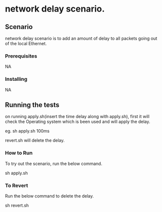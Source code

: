# network delay scenario.


## Scenario

network delay scenario is to add an amount of delay to all packets going out of the local Ethernet.

### Prerequisites

NA

### Installing

NA

## Running the tests

on running apply.sh(insert the time delay along with apply.sh), first it will check the Operating system which is been used and will apply the delay.

eg. sh apply.sh 100ms

revert.sh will delete the delay.

### How to Run

To try out the scenario, run the below command.

sh apply.sh

### To Revert

Run the below command to delete the delay.

sh revert.sh
